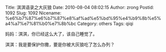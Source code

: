 Title: 淇淇语录之大灰狼
Date: 2010-08-04 08:02:15
Author: zrong
Postid: 1092
Slug: 1092
Nicename: %e6%b7%87%e6%b7%87%e8%af%ad%e5%bd%95%e4%b9%8b%e5%a4%a7%e7%81%b0%e7%8b%bc
Category: others
Tags: qiqi

妈妈：淇淇，你已经这么大了，该自己睡觉了。

淇淇：我是要保护你撒，要是你被大灰狼吃了怎么办列？

